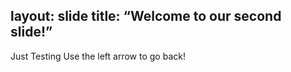 layout: slide
title: “Welcome to our second slide!”
---
Just Testing
Use the left arrow to go back!
